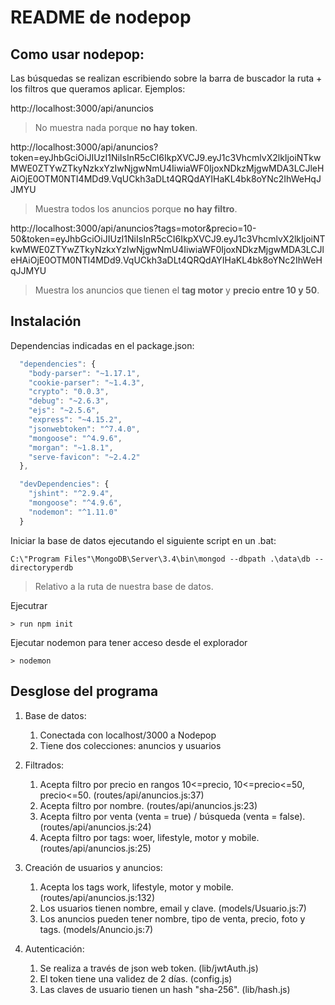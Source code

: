 # README de nodepop

## Como usar nodepop:

Las búsquedas se realizan escribiendo sobre la barra de buscador la ruta + los filtros que queramos aplicar. Ejemplos:

http://localhost:3000/api/anuncios

> No muestra nada porque **no hay token**.

http://localhost:3000/api/anuncios?token=eyJhbGciOiJIUzI1NiIsInR5cCI6IkpXVCJ9.eyJ1c3VhcmlvX2lkIjoiNTkwMWE0ZTYwZTkyNzkxYzIwNjgwNmU4IiwiaWF0IjoxNDkzMjgwMDA3LCJleHAiOjE0OTM0NTI4MDd9.VqUCkh3aDLt4QRQdAYIHaKL4bk8oYNc2IhWeHqJJMYU

> Muestra todos los anuncios porque **no hay filtro**.

http://localhost:3000/api/anuncios?tags=motor&precio=10-50&token=eyJhbGciOiJIUzI1NiIsInR5cCI6IkpXVCJ9.eyJ1c3VhcmlvX2lkIjoiNTkwMWE0ZTYwZTkyNzkxYzIwNjgwNmU4IiwiaWF0IjoxNDkzMjgwMDA3LCJleHAiOjE0OTM0NTI4MDd9.VqUCkh3aDLt4QRQdAYIHaKL4bk8oYNc2IhWeHqJJMYU

> Muestra los anuncios que tienen el **tag motor** y **precio entre 10 y 50**.

## Instalación

Dependencias indicadas en el package.json:
```javascript
  "dependencies": {
    "body-parser": "~1.17.1",
    "cookie-parser": "~1.4.3",
    "crypto": "0.0.3",
    "debug": "~2.6.3",
    "ejs": "~2.5.6",
    "express": "~4.15.2",
    "jsonwebtoken": "^7.4.0",
    "mongoose": "^4.9.6",
    "morgan": "~1.8.1",
    "serve-favicon": "~2.4.2"
  },

  "devDependencies": {
    "jshint": "^2.9.4",
    "mongoose": "^4.9.6",
    "nodemon": "^1.11.0"
  }
```
 Iniciar la base de datos ejecutando el siguiente script en un .bat: 
```
C:\"Program Files"\MongoDB\Server\3.4\bin\mongod --dbpath .\data\db --directoryperdb
```
> Relativo a la ruta de nuestra base de datos.

Ejecutrar 
```
> run npm init
```

Ejecutar nodemon para tener acceso desde el explorador
```
> nodemon
```

## Desglose del programa

1.  Base de datos: 
    1.  Conectada con localhost/3000 a Nodepop
    2.  Tiene dos colecciones: anuncios y usuarios

2.  Filtrados:
    1.  Acepta filtro por precio en rangos 10<=precio, 10<=precio<=50, precio<=50. (routes/api/anuncios.js:37) 
    2.  Acepta filtro por nombre. (routes/api/anuncios.js:23)
    3.  Acepta filtro por venta (venta = true) / búsqueda (venta = false). (routes/api/anuncios.js:24)
    4.  Acepta filtro por tags: woer, lifestyle, motor y mobile. (routes/api/anuncios.js:25)

3.  Creación de usuarios y anuncios:
    1.  Acepta los tags work, lifestyle, motor y mobile. (routes/api/anuncios.js:132)
    2.  Los usuarios tienen nombre, email y clave. (models/Usuario.js:7)
    3.  Los anuncios pueden tener nombre, tipo de venta, precio, foto y tags. (models/Anuncio.js:7)

4.  Autenticación:
    1.  Se realiza a través de json web token. (lib/jwtAuth.js)
    2.  El token tiene una validez de 2 días. (config.js)
    3.  Las claves de usuario tienen un hash "sha-256". (lib/hash.js)